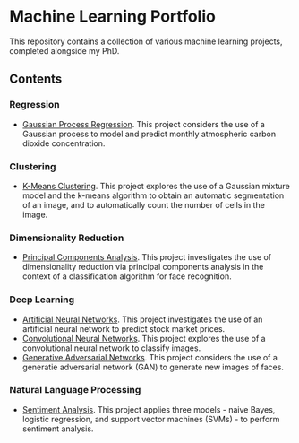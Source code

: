 # Machine Learning Portfolio #

This repository contains a collection of various machine learning projects, completed alongside my PhD.


## Contents ##

### Regression ###

* [Gaussian Process Regression](https://github.com/louissharrock/Machine-Learning-Projects/tree/main/Gaussian-Process-Regression). This project considers the use of a Gaussian process to model and predict monthly atmospheric carbon dioxide concentration. 


### Clustering ###

* [K-Means Clustering](https://github.com/louissharrock/Machine-Learning-Projects/tree/main/K-Means-Clustering). This project explores the use of a Gaussian mixture model and the k-means algorithm to obtain an automatic segmentation of an image, and to automatically count the number of cells in the image.  


### Dimensionality Reduction ###

* [Principal Components Analysis](https://github.com/louissharrock/Machine-Learning-Projects/tree/main/Principal-Components-Analysis). This project investigates the use of dimensionality reduction via principal components analysis in the context of a classification algorithm for face recognition.


### Deep Learning ###

* [Artificial Neural Networks](https://github.com/louissharrock/Machine-Learning-Projects/tree/main/Artificial-Neural-Networks). This project investigates the use of an artificial neural network to predict stock market prices.
* [Convolutional Neural Networks](https://github.com/louissharrock/Machine-Learning-Projects/tree/main/Convolutional-Neural-Networks). This project explores the use of a convolutional neural network to classify images. 
* [Generative Adversarial Networks](https://github.com/louissharrock/Machine-Learning-Projects/tree/main/Generative-Adversarial-Networks). This project considers the use of a generatie adversarial network (GAN) to generate new images of faces. 


### Natural Language Processing ###

* [Sentiment Analysis](https://github.com/louissharrock/Machine-Learning-Projects/tree/main/Convolutional-Neural-Networks). This project applies three models - naive Bayes, logistic regression, and support vector machines (SVMs) - to perform sentiment analysis.
